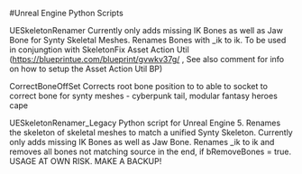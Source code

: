 #Unreal Engine Python Scripts

UESkeletonRenamer
Currently only adds missing IK Bones as well as Jaw Bone for Synty Skeletal Meshes. Renames Bones with _ik to ik. To be used in conjungtion with SkeletonFix Asset Action Util (https://blueprintue.com/blueprint/gvwkv37g/ , See also comment for info on how to setup the Asset Action Util BP) 

CorrectBoneOffSet
Corrects root bone position to to able to socket to correct bone for synty meshes - cyberpunk tail, modular fantasy heroes cape

UESkeletonRenamer_Legacy
Python script for Unreal Engine 5. Renames the skeleton of skeletal meshes to match a unified Synty Skeleton.
Currently only adds missing IK Bones as well as Jaw Bone. Renames _ik to ik and removes all bones not matching source in the end, if bRemoveBones = true.
USAGE AT OWN RISK. MAKE A BACKUP!
